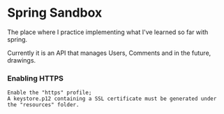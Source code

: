 # Spring Sandbox

The place where I practice implementing what I've learned so far with spring.

Currently it is an API that manages Users, Comments and in the future, drawings.

### Enabling HTTPS
    Enable the "https" profile;
    A keystore.p12 containing a SSL certificate must be generated under the "resources" folder.